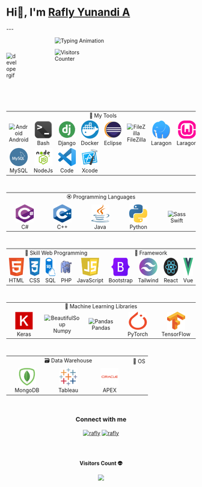 <h1> Hi👋, I'm  <a href="https://nextjs-raflyyunandia.vercel.app">Rafly Yunandi A</a> </h1>
---
<div style="display:flex; flex-direction:row; align-items:center;">
  <p><img align="left" width="25%" height="25%" src="./Images/developer1.gif" alt="developergif" style="margin-right: 20px;"></p>
  <div style="display:flex; flex-direction:column; margin-bottom: 100px;">
    <p><img src="https://readme-typing-svg.demolab.com?font=Lato&size=18&weight=500&duration=2000&pause=100&color=36BCF7FF&multiline=true&width=400&height=75&repeat=false&lines=Rafly+Yunandi+Aliansyah;Bachelor+Of+Software+Engineering;Web+Developer+%7C+UI+/+UX+Designer+%7C+Generative+AI" alt="Typing Animation" hspace="10" height="auto"></p>
    <div style="display:flex; align-items:center;">
      <img src="https://komarev.com/ghpvc/?username=raflyyunandi&label=Visitors&style=flat&color=0e75b6" alt="Visitors Counter" style="width:100px;" hspace="10">
    </div>
  </div>
</div>
<br>

<table align="center">
  <tr>
   <td colspan="9" align="center">
        💼 My Tools
    </td>
  </tr>
  <tr>
    <td align="center" width="96">
      <img src="./photos/competence/android_studio.png" width="48" height="48" alt="Android" />
      <br>Android
    </td>
    <td align="center" width="96">
      <img src="./photos/competence/bash.png" width="48" height="48" alt="Bash" />
      <br>Bash
    </td>
      <td align="center" width="96">     
      <img src="./photos/competence/django.png" width="48" height="48" alt="Django" />      
      <br>Django
    </td>
    <td align="center" width="96">    
      <img src="./photos/competence/docker.png" width="48" height="48" alt="Docker" />     
      <br>Docker
    </td>
    <td align="center" width="96">   
      <img src="./photos/competence/Eclipse.png" width="48" height="48" alt="Eclipse" />    
      <br>Eclipse
    </td>
    <td align="center" width="96">    
      <img src="./photos/competence/FileZilla.png" width="48" height="48" alt="FileZilla" />     
      <br>FileZilla
    </td>
    <td align="center" width="96">   
      <img src="./photos/competence/laragon.png" width="48" height="48" alt="Laragon" />   
      <br>Laragon
    </td> 
    <td align="center" width="96">   
      <img src="./photos/competence/wamp.png" width="48" height="48" alt="Wamp" />   
      <br>Laragon
    </td> 
  </tr>

  <tr>
    <td align="center" width="96">     
      <img src="./photos/competence/mysql.png" width="48" height="48" alt="Mysql" />    
      <br>MySQL
    </td>
    <td align="center" width="96">    
      <img src="./photos/competence/NodeJs2.png" width="48" height="48" alt="NodeJs" />   
      <br>NodeJs
    </td>
    <td align="center" width="96">
      <img src="./photos/competence/Visual_Studio_Code.png" width="48" height="48" alt="Golang" />  
      <br>Code
    </td>
    <td align="center" width="96"> 
      <img src="./photos/competence/Xcode.png" width="48" height="48" alt="JavaScript" /> 
      <br>Xcode
    </td>
  </tr>

</table>

<br>

<table align="center">
  <tr>
   <td colspan="9" align="center"> 
        🏵️ Programming Languages 
    </td>
  </tr>
  <tr>
    <td align="center" width="96"> 
      <img src="./photos/competence/csharps.png" width="48" height="48" alt="Golang" />
      <br>C#
    </td>
    <td align="center" width="96">
      <img src="./photos/competence/c++.png" width="48" height="48" alt="Jsonnet" />
      <br>C++
    </td>
    <td align="center" width="96">
      <img src="./photos/competence/Java.png" width="48" height="48" alt="JavaScript" />
      <br>Java
    </td>
    <td align="center" width="96">
      <img src="./photos/competence/python.png" width="48" height="48" alt="React" />
      <br>Python
    </td>
    <td align="center" width="96">
        <img src="./photos/competence/Switch.png" width="48" height="48" alt="Sass" />
      <br>Swift
    </td>
  </tr>
</table>

<br>

<table align="center">
   <tr>
   <td colspan="5" align="center">
        🌹 Skill Web Programming
    </td>
    <td colspan="4" align="center">
        🌻 Framework
    </td>
  </tr>
  <tr>
    <td align="center" width="96">
      <img src="./photos/competence/web.png" width="48" height="48" alt="C#" />
      <br>HTML
    </td>
    <td align="center" width="96">
      <img src="./photos/competence/css.png" width="48" height="48" alt="Python" />
      <br>CSS
    </td>
    <td align="center" width="96">
      <img src="./photos/competence/sql.png" width="48" height="48" alt="Golang" />
      <br>SQL
    </td>
    <td align="center" width="96">
      <img src="./photos/competence/PHP.jpg" width="48" height="48" alt="Jsonnet" />
      <br>PHP
    </td> 
    <td align="center" width="96"> 
      <img src="./photos/competence/js.png" width="48" height="48" alt="JavaScript" />
      <br>JavaScript
    </td>
    <td align="center" width="96">
      <img src="./photos/competence/Bootstrap.png" width="48" height="48" alt="Python" />
      <br>Bootstrap
    </td>
    <td align="center" width="96">
      <img src="./photos/competence/Tailwind.png" width="48" height="48" alt="Golang" />
      <br>Tailwind 
    </td>
    <td align="center" width="96">
      <img src="./photos/competence/react.png" width="48" height="48" alt="Jsonnet" />
      <br>React
    </td> 
    <td align="center" width="96">
      <img src="./photos/competence/Vue.png" width="48" height="48" alt="JavaScript" />
      <br>Vue
    </td>
  </tr>
</table>

<br>

<table align="center">
  <tr>
    <td colspan="9" align="center"> 
        📖 Machine Learning Libraries
    </td>
  </tr>
  <tr>
    <td align="center" width="96"> 
      <img src="./photos/competence/Keras.png" width="48" height="48" alt="Keras" />
      <br>Keras
    </td>
    <td align="center" width="96">
      <img src="./photos/competence/numpy.png" width="48" height="48" alt="BeautifulSoup" />
      <br>Numpy
    </td>
    <td align="center" width="96">
        <img src="./photos/competence/pandas.png" width="48" height="48" alt="Pandas" />
      <br>Pandas
    </td>
    <td align="center" width="96">  
        <img src="./photos/competence/PyTorch.png" width="48" height="48" alt="PyTorch" />
      <br>PyTorch
    </td>
    <td align="center" width="96">
        <img src="./photos/competence/Tensorflow.png" width="48" height="48" alt="TensorFlow" />
      <br>TensorFlow
    </td>
  </tr>
</table>

<br>

<table align="center">
  <tr>
  <td colspan="5" align="center"> 
        🗃️ Data Warehouse
    </td>
   <td colspan="4" align="center">
        🌱 OS
    </td>
  </tr>
  <tr>
    <td align="center" width="96">  
        <img src="./photos/competence/mongodb.png" width="48" height="48" alt="MongoDB" />
      <br>MongoDB
    </td>
    <td align="center" width="96">
      <img src="./photos/competence/tableau.png" width="48" height="48" alt="Tableau" />
      <br>Tableau
    </td>
    <td align="center" width="96">
      <img src="./photos/competence/oracle.png" width="48" height="48" alt="Apex" />
      <br>APEX
    </td>
  </tr>
</table>

<br>

<h3 align="center">Connect with me</h3>
<p align="center">
<a href="https://www.linkedin.com/in/rafly-yunandi-aliansyah-7b568a148/" target="blank"><img align="center" src="https://raw.githubusercontent.com/raflyyunandi/github-profile-readme-generator/master/src/images/icons/Social/linked-in-alt.svg" alt="rafly" height="20" width="30" /></a>
  <a href="https://twitter.com/rafly_yunandi" target="blank"><img align="center" src="https://raw.githubusercontent.com/raflyyunandi/github-profile-readme-generator/master/src/images/icons/Social/twitter.svg" alt="rafly" height="30" width="40" /></a>
</p>

<br>

<div align="center">
<br><p align="center"><b>Visitors Count 👽 </b></p>  
<p align="center"><img align="center" src="https://profile-counter.glitch.me/{raflyyunandi}/count.svg" /></p> 
<br>
</div>
